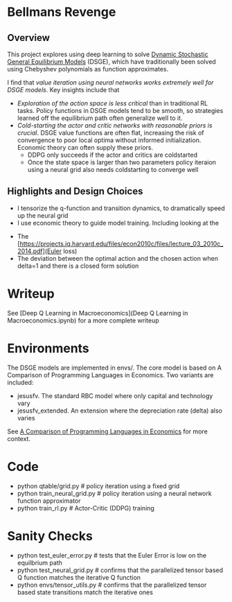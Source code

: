 # Bellmans Revenge

## Overview

This project explores using deep learning to solve [Dynamic Stochastic General Equilibrium Models](https://www.theigc.org/sites/default/files/2015/09/ISI2_2015.pdf) (DSGE), which have traditionally been solved using Chebyshev polynomials as function approximates.

I find that *value iteration using neural networks works extremely well for DSGE models*. Key insights include that

* *Exploration of the action space is less critical* than in traditional RL tasks. Policy functions in DSGE models tend to be smooth, so strategies learned off the equilibrium path often generalize well to it.
* *Cold-starting the actor and critic networks with reasonable priors is crucial*. DSGE value functions are often flat, increasing the risk of convergence to poor local optima without informed initialization. Economic theory can often supply these priors.
   - DDPG only succeeds if the actor and critics are coldstarted
   - Once the state space is larger than two parameters policy iteraion using a neural grid also needs coldstarting to converge well

## Highlights and Design Choices

* I tensorize the q-function and transition dynamics, to dramatically speed up the neural grid
* I use economic theory to guide model training. Including looking at the
 - The [https://projects.iq.harvard.edu/files/econ2010c/files/lecture_03_2010c_2014.pdf](Euler loss)
 - The deviation between the optimal action and the chosen action when delta=1 and there is a closed form solution

# Writeup

See [Deep Q Learning in Macroeconomics](Deep Q Learning in Macroeconomics.ipynb) for a more complete writeup

# Environments

The DSGE models are implemented in envs/. The core model is based on A Comparison of Programming Languages in Economics. Two variants are included:

- jesusfv. The standard RBC model where only capital and technology vary
- jesusfv_extended. An extension where the depreciation rate (delta) also varies

See [A Comparison of Programming Languages in Economics](https://github.com/jesusfv/Comparison-Programming-Languages-Economics) for more context.

# Code

* python qtable/grid.py              # policy iteration using a fixed grid
* python train_neural_grid.py        # policy iteration using a neural network function approximator
* python train_rl.py                 # Actor-Critic (DDPG) training

# Sanity Checks

* python test_euler_error.py         # tests that the Euler Error is low on the equilbrium path
* python test_neural_grid.py         # confirms that the parallelized tensor based Q function matches the iterative Q function
* python envs/tensor_utils.py        # confirms that the parallelized tensor based state transitions match the iterative ones
